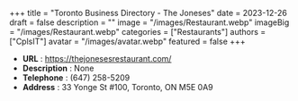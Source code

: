 +++
title = "Toronto Business Directory - The Joneses"
date = 2023-12-26
draft = false
description = ""
image = "/images/Restaurant.webp"
imageBig = "/images/Restaurant.webp"
categories = ["Restaurants"]
authors = ["CplsIT"]
avatar = "/images/avatar.webp"
featured = false
+++


* **URL** :  https://thejonesesrestaurant.com/
* **Description** : None
* **Telephone** : (647) 258-5209
* **Address** : 33 Yonge St #100, Toronto, ON M5E 0A9
